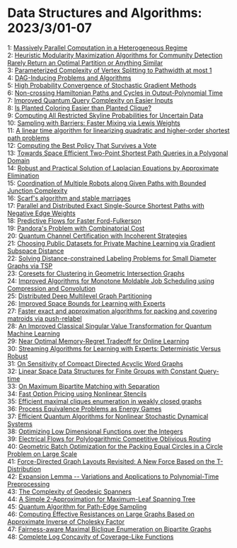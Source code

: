 # Data Structures and Algorithms: 2023/3/01-07  
1: [Massively Parallel Computation in a Heterogeneous Regime](https://doi.org/10.48550/arXiv.2302.14692)  
2: [Heuristic Modularity Maximization Algorithms for Community Detection  Rarely Return an Optimal Partition or Anything Similar](https://doi.org/10.48550/arXiv.2302.14698)  
3: [Parameterized Complexity of Vertex Splitting to Pathwidth at most 1](https://doi.org/10.48550/arXiv.2302.14725)  
4: [DAG-Inducing Problems and Algorithms](https://doi.org/10.48550/arXiv.2302.14834)  
5: [High Probability Convergence of Stochastic Gradient Methods](https://doi.org/10.48550/arXiv.2302.14843)  
6: [Non-crossing Hamiltonian Paths and Cycles in Output-Polynomial Time](https://doi.org/10.48550/arXiv.2303.00147)  
7: [Improved Quantum Query Complexity on Easier Inputs](https://doi.org/10.48550/arXiv.2303.00217)  
8: [Is Planted Coloring Easier than Planted Clique?](https://doi.org/10.48550/arXiv.2303.00252)  
9: [Computing All Restricted Skyline Probabilities for Uncertain Data](https://doi.org/10.48550/arXiv.2303.00259)  
10: [Sampling with Barriers: Faster Mixing via Lewis Weights](https://doi.org/10.48550/arXiv.2303.00480)  
11: [A linear time algorithm for linearizing quadratic and higher-order  shortest path problems](https://doi.org/10.48550/arXiv.2303.00569)  
12: [Computing the Best Policy That Survives a Vote](https://doi.org/10.48550/arXiv.2303.00660)  
13: [Towards Space Efficient Two-Point Shortest Path Queries in a Polygonal  Domain](https://doi.org/10.48550/arXiv.2303.00666)  
14: [Robust and Practical Solution of Laplacian Equations by Approximate  Elimination](https://doi.org/10.48550/arXiv.2303.00709)  
15: [Coordination of Multiple Robots along Given Paths with Bounded Junction  Complexity](https://doi.org/10.48550/arXiv.2303.00745)  
16: [Scarf's algorithm and stable marriages](https://doi.org/10.48550/arXiv.2303.00791)  
17: [Parallel and Distributed Exact Single-Source Shortest Paths with  Negative Edge Weights](https://doi.org/10.48550/arXiv.2303.00811)  
18: [Predictive Flows for Faster Ford-Fulkerson](https://doi.org/10.48550/arXiv.2303.00837)  
19: [Pandora's Problem with Combinatorial Cost](https://doi.org/10.48550/arXiv.2303.01078)  
20: [Quantum Channel Certification with Incoherent Strategies](https://doi.org/10.48550/arXiv.2303.01188)  
21: [Choosing Public Datasets for Private Machine Learning via Gradient  Subspace Distance](https://doi.org/10.48550/arXiv.2303.01256)  
22: [Solving Distance-constrained Labeling Problems for Small Diameter Graphs  via TSP](https://doi.org/10.48550/arXiv.2303.01290)  
23: [Coresets for Clustering in Geometric Intersection Graphs](https://doi.org/10.48550/arXiv.2303.01400)  
24: [Improved Algorithms for Monotone Moldable Job Scheduling using  Compression and Convolution](https://doi.org/10.48550/arXiv.2303.01414)  
25: [Distributed Deep Multilevel Graph Partitioning](https://doi.org/10.48550/arXiv.2303.01417)  
26: [Improved Space Bounds for Learning with Experts](https://doi.org/10.48550/arXiv.2303.01453)  
27: [Faster exact and approximation algorithms for packing and covering  matroids via push-relabel](https://doi.org/10.48550/arXiv.2303.01478)  
28: [An Improved Classical Singular Value Transformation for Quantum Machine  Learning](https://doi.org/10.48550/arXiv.2303.01492)  
29: [Near Optimal Memory-Regret Tradeoff for Online Learning](https://doi.org/10.48550/arXiv.2303.01673)  
30: [Streaming Algorithms for Learning with Experts: Deterministic Versus  Robust](https://doi.org/10.48550/arXiv.2303.01709)  
31: [On Sensitivity of Compact Directed Acyclic Word Graphs](https://doi.org/10.48550/arXiv.2303.01726)  
32: [Linear Space Data Structures for Finite Groups with Constant Query-time](https://doi.org/10.48550/arXiv.2303.01957)  
33: [On Maximum Bipartite Matching with Separation](https://doi.org/10.48550/arXiv.2303.02283)  
34: [Fast Option Pricing using Nonlinear Stencils](https://doi.org/10.48550/arXiv.2303.02317)  
35: [Efficient maximal cliques enumeration in weakly closed graphs](https://doi.org/10.48550/arXiv.2303.02390)  
36: [Process Equivalence Problems as Energy Games](https://doi.org/10.48550/arXiv.2303.08904)  
37: [Efficient Quantum Algorithms for Nonlinear Stochastic Dynamical Systems](https://doi.org/10.48550/arXiv.2303.02463)  
38: [Optimizing Low Dimensional Functions over the Integers](https://doi.org/10.48550/arXiv.2303.02474)  
39: [Electrical Flows for Polylogarithmic Competitive Oblivious Routing](https://doi.org/10.48550/arXiv.2303.02491)  
40: [Geometric Batch Optimization for the Packing Equal Circles in a Circle  Problem on Large Scale](https://doi.org/10.48550/arXiv.2303.02650)  
41: [Force-Directed Graph Layouts Revisited: A New Force Based on the  T-Distribution](https://doi.org/10.48550/arXiv.2303.03964)  
42: [Expansion Lemma -- Variations and Applications to Polynomial-Time  Preprocessing](https://doi.org/10.48550/arXiv.2303.02687)  
43: [The Complexity of Geodesic Spanners](https://doi.org/10.48550/arXiv.2303.02997)  
44: [A Simple 2-Approximation for Maximum-Leaf Spanning Tree](https://doi.org/10.48550/arXiv.2303.03125)  
45: [Quantum Algorithm for Path-Edge Sampling](https://doi.org/10.48550/arXiv.2303.03319)  
46: [Computing Effective Resistances on Large Graphs Based on Approximate  Inverse of Cholesky Factor](https://doi.org/10.48550/arXiv.2303.03617)  
47: [Fairness-aware Maximal Biclique Enumeration on Bipartite Graphs](https://doi.org/10.48550/arXiv.2303.03705)  
48: [Complete Log Concavity of Coverage-Like Functions](https://doi.org/10.48550/arXiv.2303.03741)  